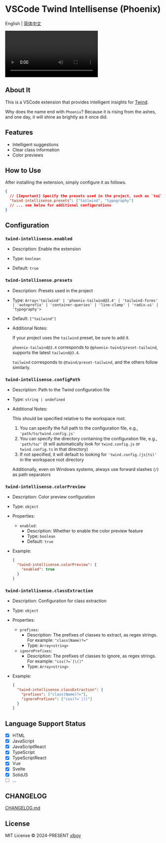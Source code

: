 # VSCode Twind Intellisense (Phoenix)

English | [简体中文](./README.zh.md)

<video src="https://github.com/user-attachments/assets/c5d92bbd-cb25-493f-a251-c4ca664f3f3d"></video>

## About It

This is a VSCode extension that provides intelligent insights for [Twind](https://twind.style).

Why does the name end with `Phoenix`? Because it is rising from the ashes, and one day, it will shine as brightly as it once did.

## Features

- Intelligent suggestions
- Clear class information
- Color previews

## How to Use

After installing the extension, simply configure it as follows.

```json
{
  // [Important] Specify the presets used in the project, such as `tailwind`, ...
  "twind-intellisense.presets": ["tailwind", "typography"]
  // ... see below for additional configurations
}
```

## Configuration

### `twind-intellisense.enabled`

- Description: Enable the extension

- Type: `boolean`

- Default: `true`

### `twind-intellisense.presets`

- Description: Presets used in the project

- Type: `Array<'tailwind' | 'phoenix-tailwind@3.4' | 'tailwind-forms' | 'autoprefix' | 'container-queries' | 'line-clamp' | 'radix-ui' | 'typography'>`
- Default: `["tailwind"]`

- Additional Notes:

  If your project uses the `tailwind` preset, be sure to add it.

  `phoenix-tailwind@3.4` corresponds to `@phoenix-twind/preset-tailwind`, supports the latest `tailwind@3.4`.

  `tailwind` corresponds to `@twind/preset-tailwind`, and the others follow similarly.

### `twind-intellisense.configPath`

- Description: Path to the Twind configuration file

- Type: `string | undefined`

- Additional Notes:

  This should be specified relative to the workspace root.
  
  1. You can specify the full path to the configuration file, e.g., `'path/to/twind.config.js'`
  2. You can specify the directory containing the configuration file, e.g., `'path/to/'` (it will automatically look for `twind.config.js` or `twind.config.ts` in that directory)
  3. If not specified, it will default to looking for `'twind.config.(js|ts)'` in the workspace root directory

  Additionally, even on Windows systems, always use forward slashes (`/`) as path separators

### `twind-intellisense.colorPreview`

- Description: Color preview configuration

- Type: `object`

- Properties:

  - `enabled`:
    - Description: Whether to enable the color preview feature
    - Type: `boolean`
    - Default: `true`

- Example:
  ```json
  {
    "twind-intellisense.colorPreview": {
      "enabled": true
    }
  }
  ```

### `twind-intellisense.classExtraction`

- Description: Configuration for class extraction

- Type: `object`

- Properties:

  - `prefixes`:
    - Description: The prefixes of classes to extract, as regex strings. For example: `"class(Name)?="`
    - Type: `Array<string>`
  - `ignorePrefixes`:
    - Description: The prefixes of classes to ignore, as regex strings. For example: ``"css(?=`|\()"``
    - Type: `Array<string>`

- Example:
  ```json
  {
    "twind-intellisense.classExtraction": {
      "prefixes": ["class(Name)?="],
      "ignorePrefixes": ["css(?=`|()"]
    }
  }
  ```

## Language Support Status

- [x] HTML
- [x] JavaScript
- [x] JavaScriptReact
- [x] TypeScript
- [x] TypeScriptReact
- [x] Vue
- [x] Svelte
- [x] SolidJS
- [ ] ...

## CHANGELOG

[CHANGELOG.md](https://github.com/xlboy/vscode-twind-intellisense/blob/master/CHANGELOG.md)

## License

MIT License © 2024-PRESENT [xlboy](https://github.com/xlboy)
